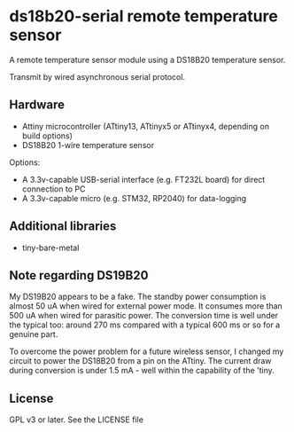 # ds18b20-serial remote temperature sensor

A remote temperature sensor module using a DS18B20 temperature sensor.

Transmit by wired asynchronous serial protocol.

## Hardware

* Attiny microcontroller (ATtiny13, ATtinyx5 or ATtinyx4, depending on build options)
* DS18B20 1-wire temperature sensor

Options:
* A 3.3v-capable USB-serial interface (e.g. FT232L board) for direct connection to PC
* A 3.3v-capable micro (e.g. STM32, RP2040) for data-logging

## Additional libraries

* tiny-bare-metal

## Note regarding DS19B20

My DS19B20 appears to be a fake. The standby power consumption is almost 50 uA when wired
for external power mode. It consumes more than 500 uA when wired for parasitic power.
The conversion time is well under the typical too: around 270 ms compared with a
typical 600 ms or so for a genuine part.

To overcome the power problem for a future wireless sensor, I changed my circuit to power
the DS18B20 from a pin on the ATtiny. The current draw during conversion is under 1.5 mA -
well within the capability of the 'tiny.


## License

GPL v3 or later.  See the LICENSE file
